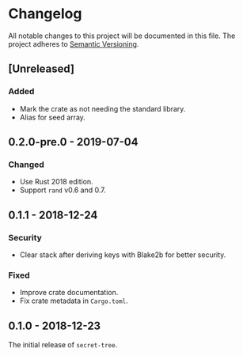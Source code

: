 # Changelog

All notable changes to this project will be documented in this file.
The project adheres to [Semantic Versioning](http://semver.org/spec/v2.0.0.html).

## [Unreleased]

### Added

- Mark the crate as not needing the standard library.
- Alias for seed array.

## 0.2.0-pre.0 - 2019-07-04

### Changed

- Use Rust 2018 edition.
- Support `rand` v0.6 and 0.7.

## 0.1.1 - 2018-12-24

### Security

- Clear stack after deriving keys with Blake2b for better security.

### Fixed

- Improve crate documentation.
- Fix crate metadata in `Cargo.toml`.

## 0.1.0 - 2018-12-23

The initial release of `secret-tree`.
